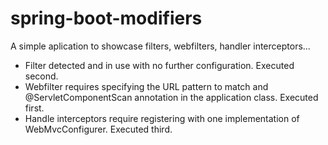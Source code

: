 # spring-boot-modifiers

A simple aplication to showcase filters, webfilters, handler interceptors...

* Filter detected and in use with no further configuration. Executed second.
* Webfilter requires specifying the URL pattern to match and @ServletComponentScan annotation in the application class. Executed first.
* Handle interceptors require registering with one implementation of WebMvcConfigurer. Executed third.

